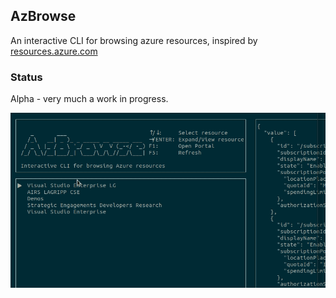 ## AzBrowse

An interactive CLI for browsing azure resources, inspired by [resources.azure.com](https://resources.azure.com)

### Status

Alpha - very much a work in progress. 

![Demo](./docs/quickdemo-azbrowse.gif) 